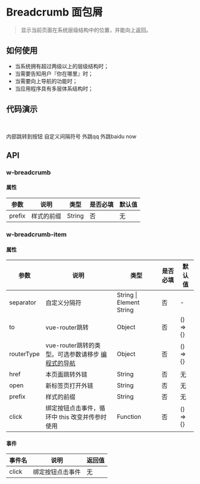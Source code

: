 # Breadcrumb 面包屑
> 显示当前页面在系统层级结构中的位置，并能向上返回。

## 如何使用

- 当系统拥有超过两级以上的层级结构时；
- 当需要告知用户『你在哪里』时；
- 当需要向上导航的功能时；
- 当应用程序具有多层体系结构时；

## 代码演示

<br>

<p>
  <w-breadcrumb prefix="demo" class="demo1111">
    <w-breadcrumb-item prefix="demo" class="demo-item1" separator=">" :to="{ path: '/button/zh-cn.html' }">内部跳转到按钮</w-breadcrumb-item>
    <w-breadcrumb-item prefix="demo" class="demo-item2" separator="<b class='demo'>|</b>">自定义间隔符号</w-breadcrumb-item>
    <w-breadcrumb-item prefix="demo" class="demo-item4" open="https://qq.com">外跳qq</w-breadcrumb-item>
    <w-breadcrumb-item prefix="demo" class="demo-item3" href="https://baidu.com">外跳baidu</w-breadcrumb-item>
    <w-breadcrumb-item prefix="demo" class="demo-item5">now</w-breadcrumb-item>
  </w-breadcrumb>
</p>

## API

### w-breadcrumb

#### 属性

|参数|说明|类型|是否必填|默认值|
|---|----|---|-------|-----|
|prefix|样式的前缀|String|否|无|

### w-breadcrumb-item

#### 属性

|参数|说明|类型|是否必填|默认值|
|---|----|---|-------|-----|
|separator|自定义分隔符|String \| Element String|否|-|
|to|vue-router跳转|Object|否|() => {}|
|routerType|vue-router跳转的类型。可选参数请移步 [编程式的导航](https://router.vuejs.org/zh-cn/essentials/navigation.html)|Object|否|() => {}|
|href|本页面跳转外链|String|否|无|
|open|新标签页打开外链|String|否|无|
|prefix|样式的前缀|String|否|无|
|click|绑定按钮点击事件，循环中 this 改变并传参时使用|Function|否|() => {}|

#### 事件

|事件名|说明|返回值|
|-----|---|-----|
|click|绑定按钮点击事件|无|

<script>
import WBreadcrumb from '../water/breadcrumb/Breadcrumb';
import WBreadcrumbItem from '../water/breadcrumb/BreadcrumbItem';
import WIcon from '../water/icon/Icon';

export default {
  components: {
    WIcon,
    WBreadcrumb,
    WBreadcrumbItem,
  },
};
</script>
<style lang="scss">
$font-path: '../water/font/';
@import '../water/breadcrumb/style/breadcrumb.scss';
@import '../water/icon/style/icon.scss';

.demo {
  color: #1996f5;
  font-weight: normal;
}
</style>
